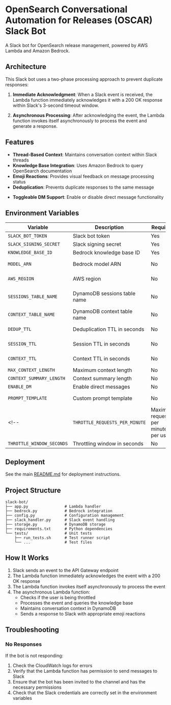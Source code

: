 # OpenSearch Conversational Automation for Releases (OSCAR) Slack Bot

A Slack bot for OpenSearch release management, powered by AWS Lambda and Amazon Bedrock.

## Architecture

This Slack bot uses a two-phase processing approach to prevent duplicate responses:

1. **Immediate Acknowledgment**: When a Slack event is received, the Lambda function immediately acknowledges it with a 200 OK response within Slack's 3-second timeout window.

2. **Asynchronous Processing**: After acknowledging the event, the Lambda function invokes itself asynchronously to process the event and generate a response.

## Features

- **Thread-Based Context**: Maintains conversation context within Slack threads
- **Knowledge Base Integration**: Uses Amazon Bedrock to query OpenSearch documentation
- **Emoji Reactions**: Provides visual feedback on message processing status
- **Deduplication**: Prevents duplicate responses to the same message
<!-- - **Throttling**: Rate limits requests to prevent overuse -->
- **Toggleable DM Support**: Enable or disable direct message functionality

## Environment Variables

| Variable | Description | Required | Default |
|----------|-------------|----------|---------|
| `SLACK_BOT_TOKEN` | Slack bot token | Yes | - |
| `SLACK_SIGNING_SECRET` | Slack signing secret | Yes | - |
| `KNOWLEDGE_BASE_ID` | Bedrock knowledge base ID | Yes | - |
| `MODEL_ARN` | Bedrock model ARN | No | Claude 3.5 Haiku |
| `AWS_REGION` | AWS region | No | us-east-1 |
| `SESSIONS_TABLE_NAME` | DynamoDB sessions table name | No | oscar-sessions-v2 |
| `CONTEXT_TABLE_NAME` | DynamoDB context table name | No | oscar-context |
| `DEDUP_TTL` | Deduplication TTL in seconds | No | 300 (5 minutes) |
| `SESSION_TTL` | Session TTL in seconds | No | 3600 (1 hour) |
| `CONTEXT_TTL` | Context TTL in seconds | No | 604800 (7 days) |
| `MAX_CONTEXT_LENGTH` | Maximum context length | No | 3000 |
| `CONTEXT_SUMMARY_LENGTH` | Context summary length | No | 500 |
| `ENABLE_DM` | Enable direct messages | No | false |
| `PROMPT_TEMPLATE` | Custom prompt template | No | Default template |
<!-- | `THROTTLE_REQUESTS_PER_MINUTE` | Maximum requests per minute per user | No | 5 |
| `THROTTLE_WINDOW_SECONDS` | Throttling window in seconds | No | 60 | -->

## Deployment

See the main [README.md](../README.md) for deployment instructions.

## Project Structure

```
slack-bot/
├── app.py                # Lambda handler
├── bedrock.py            # Bedrock integration
├── config.py             # Configuration management
├── slack_handler.py      # Slack event handling
├── storage.py            # DynamoDB storage
├── requirements.txt      # Python dependencies
└── tests/                # Unit tests
    ├── run_tests.sh      # Test runner script
    └── ...               # Test files
```

## How It Works

1. Slack sends an event to the API Gateway endpoint
2. The Lambda function immediately acknowledges the event with a 200 OK response
3. The Lambda function invokes itself asynchronously to process the event
4. The asynchronous Lambda function:
   - Checks if the user is being throttled
   - Processes the event and queries the knowledge base
   - Maintains conversation context in DynamoDB
   - Sends a response to Slack with appropriate emoji reactions

## Troubleshooting

### No Responses

If the bot is not responding:

1. Check the CloudWatch logs for errors
2. Verify that the Lambda function has permission to send messages to Slack
3. Ensure that the bot has been invited to the channel and has the necessary permissions
4. Check that the Slack credentials are correctly set in the environment variables